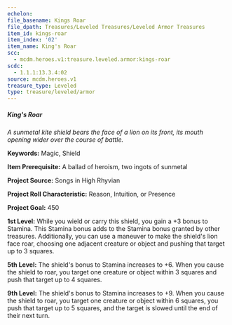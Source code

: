 ```yaml
---
echelon:
file_basename: Kings Roar
file_dpath: Treasures/Leveled Treasures/Leveled Armor Treasures
item_id: kings-roar
item_index: '02'
item_name: King's Roar
scc:
  - mcdm.heroes.v1:treasure.leveled.armor:kings-roar
scdc:
  - 1.1.1:13.3.4:02
source: mcdm.heroes.v1
treasure_type: Leveled
type: treasure/leveled/armor
---
```


##### King's Roar

*A sunmetal kite shield bears the face of a lion on its front, its mouth opening wider over the course of battle.*

**Keywords:** Magic, Shield

**Item Prerequisite:** A ballad of heroism, two ingots of sunmetal

**Project Source:** Songs in High Rhyvian

**Project Roll Characteristic:** Reason, Intuition, or Presence

**Project Goal:** 450

**1st Level:** While you wield or carry this shield, you gain a +3 bonus to Stamina. This Stamina bonus adds to the Stamina bonus granted by other treasures. Additionally, you can use a maneuver to make the shield's lion face roar, choosing one adjacent creature or object and pushing that target up to 3 squares.

**5th Level:** The shield's bonus to Stamina increases to +6. When you cause the shield to roar, you target one creature or object within 3 squares and push that target up to 4 squares.

**9th Level:** The shield's bonus to Stamina increases to +9. When you cause the shield to roar, you target one creature or object within 6 squares, you push that target up to 5 squares, and the target is slowed until the end of their next turn.
